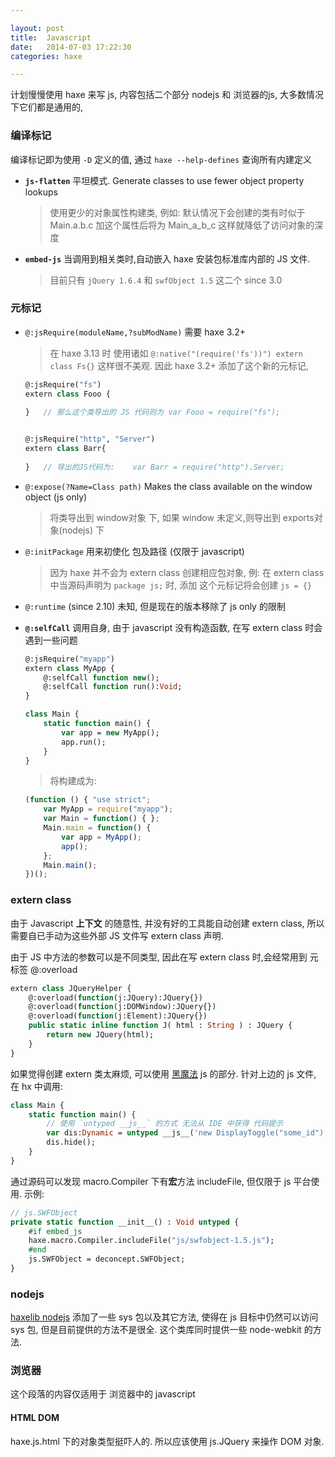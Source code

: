 ```yaml
---

layout: post
title:  Javascript
date:   2014-07-03 17:22:30
categories: haxe

---
```


 计划慢慢使用 haxe 来写 js, 内容包括二个部分 nodejs 和 浏览器的js, 大多数情况下它们都是通用的,
 
<!-- more -->


### 编译标记

编译标记即为使用 `-D` 定义的值, 通过 `haxe --help-defines` 查询所有内建定义

 * **`js-flatten`** 平坦模式. Generate classes to use fewer object property lookups

	> 使用更少的对象属性构建类, 例如: 默认情况下会创建的类有时似于 Main.a.b.c 加这个属性后将为 Main_a_b_c 这样就降低了访问对象的深度
	
 * **`embed-js`** 当调用到相关类时,自动嵌入 haxe 安装包标准库内部的 JS 文件.

	> 目前只有 `jQuery 1.6.4` 和 `swfObject 1.5` 这二个 since 3.0

### 元标记

 * `@:jsRequire(moduleName,?subModName)` 需要 haxe 3.2+
	
	> 在 haxe 3.13 时 使用诸如 `@:native("(require('fs'))") extern class Fs{}` 这样很不美观.
	> 因此 haxe 3.2+ 添加了这个新的元标记,
	
	```haxe
	@:jsRequire("fs")
	extern class Fooo {
		
	}	// 那么这个类导出的 JS 代码则为 var Fooo = require("fs");

	
	@:jsRequire("http", "Server")
	extern class Barr{
		
	}	// 导出的JS代码为:	var Barr = require("http").Server;
	```
	
 * `@:expose(?Name=Class path)` Makes the class available on the window object (js only)

	> 将类导出到 window对象 下, 如果 window 未定义,则导出到 exports对象(nodejs) 下

 * `@:initPackage` 用来初使化 包及路径 (仅限于 javascript)

	> 因为 haxe 并不会为 extern class 创建相应包对象, 例: 在 extern class 中当源码声明为 `package js;` 时, 添加 这个元标记将会创建 `js = {}`
	
 * `@:runtime` (since 2.10) 未知, 但是现在的版本移除了 js only 的限制

 * **`@:selfCall`** 调用自身, 由于 javascript 没有构造函数, 在写 extern class 时会遇到一些问题
	
	```haxe
	@:jsRequire("myapp")
	extern class MyApp {
	    @:selfCall function new();
	    @:selfCall function run():Void;
	}
	
	class Main {
	    static function main() {
	        var app = new MyApp();
	        app.run();
	    }
	}	
	```
		
	> 将构建成为:
	
	```js
	(function () { "use strict";
		var MyApp = require("myapp");
		var Main = function() { };
		Main.main = function() {
		    var app = MyApp();
		    app();
		};
		Main.main();
	})();
	```
                       



### extern class

由于 Javascript **上下文** 的随意性, 并没有好的工具能自动创建 extern class, 所以需要自已手动为这些外部 JS 文件写 extern class 声明. 

由于 JS 中方法的参数可以是不同类型, 因此在写 extern class 时,会经常用到 元标签 @:overload

```haxe
extern class JQueryHelper {
	@:overload(function(j:JQuery):JQuery{})
	@:overload(function(j:DOMWindow):JQuery{})
	@:overload(function(j:Element):JQuery{})
	public static inline function J( html : String ) : JQuery {
		return new JQuery(html);
	}
}	
```

如果觉得创建 extern 类太麻烦, 可以使用 [黑魔法](http://old.haxe.org/doc/advanced/magic) js 的部分. 针对上边的 js 文件, 在 hx 中调用:

```haxe
class Main {
    static function main() {
    	// 使用 `untyped __js__` 的方式 无法从 IDE 中获得 代码提示
        var dis:Dynamic = untyped __js__('new DisplayToggle("some_id")');
        dis.hide();
    }
}
```



通过源码可以发现 macro.Compiler 下有**宏**方法 includeFile, 但仅限于 js 平台使用. 示例:

```haxe
// js.SWFObject
private static function __init__() : Void untyped {
	#if embed_js
	haxe.macro.Compiler.includeFile("js/swfobject-1.5.js");
	#end
	js.SWFObject = deconcept.SWFObject;
}
```



### nodejs

[haxelib nodejs](https://github.com/dionjwa/nodejs-std) 添加了一些 sys 包以及其它方法, 使得在 js 目标中仍然可以访问 sys 包, 但是目前提供的方法不是很全.  这个类库同时提供一些 node-webkit 的方法.


### 浏览器

这个段落的内容仅适用于 浏览器中的 javascript

#### HTML DOM

haxe.js.html 下的对象类型挺吓人的. 所以应该使用 js.JQuery 来操作 DOM 对象.







